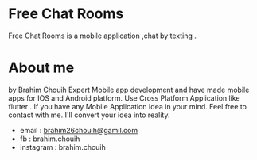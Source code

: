 # Free Chat Rooms 
Free Chat Rooms is a mobile application ,chat by texting .

# About me
by Brahim Chouih 
Expert Mobile app development and have made mobile apps for IOS and Android platform. Use Cross Platform Application like flutter .
If you have any Mobile Application Idea in your mind.
Feel free to contact with me. I'll convert your idea into reality.
 - email : brahim26chouih@gamil.com
 - fb : brahim.chouih
 - instagram : brahim.chouih
